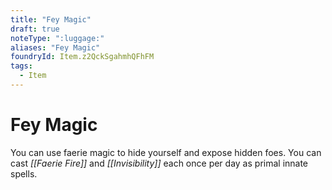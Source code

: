 ```yaml
---
title: "Fey Magic"
draft: true
noteType: ":luggage:"
aliases: "Fey Magic"
foundryId: Item.z2QckSgahmhQFhFM
tags:
  - Item
---
```


# Fey Magic

You can use faerie magic to hide yourself and expose hidden foes. You can cast _[[Faerie Fire]]_ and _[[Invisibility]]_ each once per day as primal innate spells.
